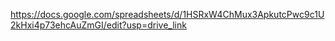 https://docs.google.com/spreadsheets/d/1HSRxW4ChMux3ApkutcPwc9c1U2kHxi4p73ehcAuZmGI/edit?usp=drive_link